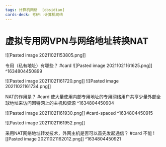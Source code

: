 ```yaml
---
tags: 计算机网络  [obsidian]
cards-deck: 考研::计算机网络
---
```


# 虚拟专用网VPN与网络地址转换NAT
![[Pasted image 20211021153805.png]]

专用（私有地址）有哪些？ #card 
![[Pasted image 20211021161625.png]]
^1634804450899

![[Pasted image 20211021161720.png]]
![[Pasted image 20211021161734.png]]


NAT的作用是？ #card 
使大量使用内部专用地址的专用网络用户共享少量外部全球地址来访问因特网上的主机和资源
^1634804450904

![[Pasted image 20211021161930.png]] #card-spaced 
^1634804450915

![[Pasted image 20211021161952.png]]

采用NAT网络地址转发技术，外网主机是否可以首先发起通信？ #card 
不能
![[Pasted image 20211021162012.png]]
^1634804450921
